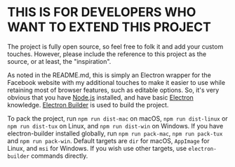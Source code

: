 # THIS IS FOR DEVELOPERS WHO WANT TO EXTEND THIS PROJECT #

The project is fully open source, so feel free to folk it and add your custom touches. However, please include the reference to this project as the source, or at least, the "inspiration".

As noted in the README.md, this is simply an Electron wrapper for the Facebook website with my additional touches to make it easier to use while retaining most of browser features, such as editable options. So, it's very obvious that you have [Node.js](https://nodejs.org/) installed, and have basic [Electron](https://www.electronjs.org/) knowledge. [Electron Builder](https://www.electron.build/) is used to build the project.

To pack the project, run `npm run dist-mac` on macOS, `npm run dist-linux` or `npm run dist-tux` on Linux, and `npm run dist-win` on Windows. If you have electron-builder installed globally, run `npm run pack-mac`, `npm run pack-tux` and `npm run pack-win`. Default targets are `dir` for macOS, `AppImage` for Linux, and `msi` for Windows. If you wish use other targets, use `electron-builder` commands directly.